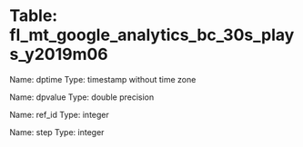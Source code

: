 Table: fl_mt_google_analytics_bc_30s_plays_y2019m06
===================================================

Name: dptime
Type: timestamp without time zone

Name: dpvalue
Type: double precision

Name: ref_id
Type: integer

Name: step
Type: integer

